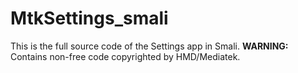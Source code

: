 # MtkSettings_smali
This is the full source code of the Settings app in Smali.
**WARNING:** Contains non-free code copyrighted by HMD/Mediatek.
